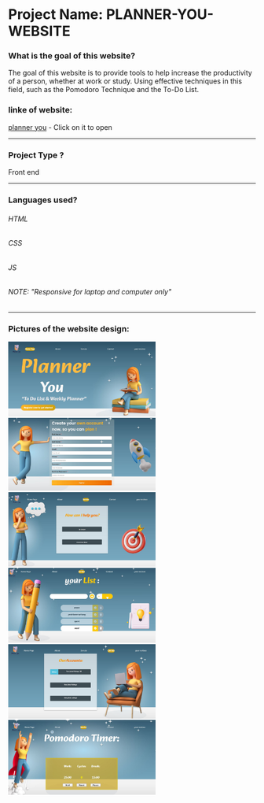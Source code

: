 # Project Name:  PLANNER-YOU-WEBSITE

### What is the goal of this website?
 The goal of this website is to provide tools to help increase the productivity of a person, whether at work or study.
Using effective techniques in this field, such as the Pomodoro Technique and the To-Do List.
### linke of website:
[planner you](https://planneryou.netlify.app/index.html) - Click on it to open
_______________________________________________________________________________________________________________________
### Project Type ?
Front end 
_______________________________________________________________________________________________________________________
### Languages used?
###### HTML
###### CSS
###### JS
###### NOTE: "Responsive for laptop and computer only"
_______________________________________________________________________________________________________________________
### Pictures of the website design:
<div>
<img src="redme pic/1.JPG" width="300">
<img src="redme pic/2.JPG" width="300">
<img src="redme pic/3.JPG" width="300">
<img src="redme pic/4.JPG" width="300">
<img src="redme pic/6.png" width="300">
<img src="redme pic/7.JPG" width="300">
